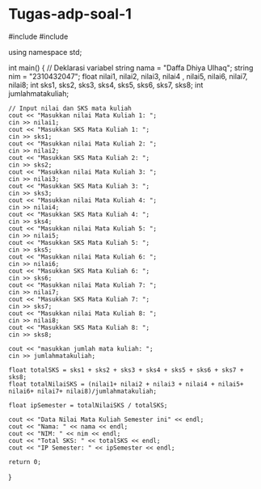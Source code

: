 # Tugas-adp-soal-1
#include <iostream>
#include <string>

using namespace std;

int main() {
    // Deklarasi variabel
    string nama = "Daffa Dhiya Ulhaq";
    string nim = "2310432047";
    float nilai1, nilai2, nilai3, nilai4 , nilai5, nilai6, nilai7, nilai8;
    int sks1, sks2, sks3, sks4, sks5, sks6, sks7, sks8;
    int jumlahmatakuliah;

    // Input nilai dan SKS mata kuliah
    cout << "Masukkan nilai Mata Kuliah 1: ";
    cin >> nilai1;
    cout << "Masukkan SKS Mata Kuliah 1: ";
    cin >> sks1;
    cout << "Masukkan nilai Mata Kuliah 2: ";
    cin >> nilai2;
    cout << "Masukkan SKS Mata Kuliah 2: ";
    cin >> sks2;
    cout << "Masukkan nilai Mata Kuliah 3: ";
    cin >> nilai3;
    cout << "Masukkan SKS Mata Kuliah 3: ";
    cin >> sks3;
    cout << "Masukkan nilai Mata Kuliah 4: ";
    cin >> nilai4;
    cout << "Masukkan SKS Mata Kuliah 4: ";
    cin >> sks4;
    cout << "Masukkan nilai Mata Kuliah 5: ";
    cin >> nilai5;
    cout << "Masukkan SKS Mata Kuliah 5: ";
    cin >> sks5;
    cout << "Masukkan nilai Mata Kuliah 6: ";
    cin >> nilai6;
    cout << "Masukkan SKS Mata Kuliah 6: ";
    cin >> sks6;
    cout << "Masukkan nilai Mata Kuliah 7: ";
    cin >> nilai7;
    cout << "Masukkan SKS Mata Kuliah 7: ";
    cin >> sks7;
    cout << "Masukkan nilai Mata Kuliah 8: ";
    cin >> nilai8;
    cout << "Masukkan SKS Mata Kuliah 8: ";
    cin >> sks8;

    cout << "masukkan jumlah mata kuliah: ";
    cin >> jumlahmatakuliah;

    float totalSKS = sks1 + sks2 + sks3 + sks4 + sks5 + sks6 + sks7 + sks8;
    float totalNilaiSKS = (nilai1+ nilai2 + nilai3 + nilai4 + nilai5+ nilai6+ nilai7+ nilai8)/jumlahmatakuliah;

    float ipSemester = totalNilaiSKS / totalSKS;

    cout << "Data Nilai Mata Kuliah Semester ini" << endl;
    cout << "Nama: " << nama << endl;
    cout << "NIM: " << nim << endl;
    cout << "Total SKS: " << totalSKS << endl;
    cout << "IP Semester: " << ipSemester << endl;

    return 0;
}
